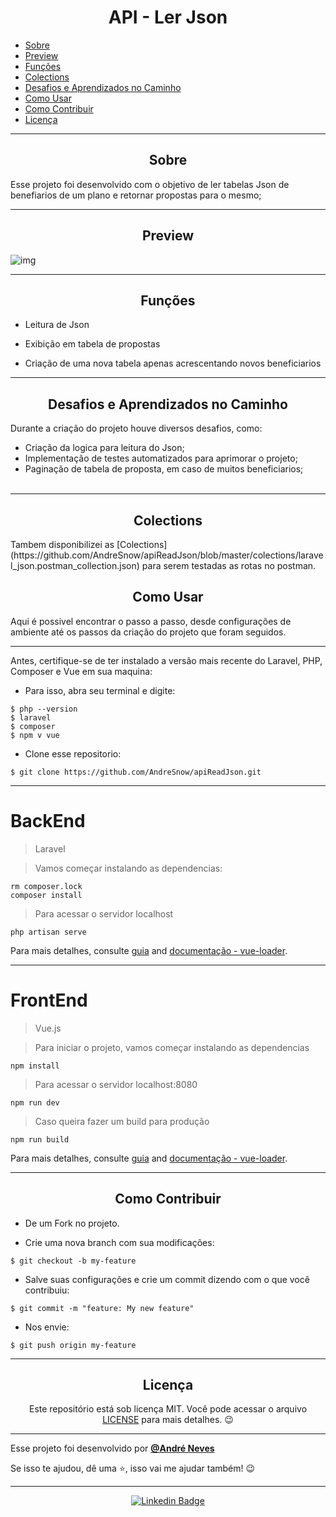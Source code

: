 <h1 align="center">API - Ler Json</h1>

   <p>
   
   - [Sobre](#sobre)
   - [Preview](#preview)
   - [Funções](#funções)
   - [Colections](#colections)
   - [Desafios e Aprendizados no Caminho](#desafios-e-aprendizados-no-caminho)
   - [Como Usar](#como-usar)
   - [Como Contribuir](#como-contribuir)
   - [Licença](#licença)

   </p>

---

<h2 align="center">Sobre</h2>

Esse projeto foi desenvolvido com o objetivo de ler tabelas Json de benefiarios de um plano e retornar propostas para o mesmo;

---

<h2 align="center">Preview</h2>

![img]()

---

<h2 align="center">Funções</h2>

   <p>
   
- Leitura de Json
- Exibição em tabela de propostas
- Criação de uma nova tabela apenas acrescentando novos beneficiarios
  
   </p>

---

<h2 align="center">Desafios e Aprendizados no Caminho</h2>

   <p>

   Durante a criação do projeto houve diversos desafios, como:
- Criação da logica para leitura do Json;
- Implementação de testes automatizados para aprimorar o projeto;
- Paginação de tabela de proposta, em caso de muitos beneficiarios;
    <br>
    <br>
   </p>

---
<h2 align="center">Colections</h2>
Tambem disponibilizei as [Colections](https://github.com/AndreSnow/apiReadJson/blob/master/colections/laravel_json.postman_collection.json) para serem testadas as rotas no postman.

<h2 align="center">Como Usar</h2>
Aqui é possivel encontrar o passo a passo, desde configurações de ambiente até os passos da criação do projeto que foram seguidos.

---

   Antes, certifique-se de ter instalado a versão mais recente do Laravel, PHP, Composer e Vue em sua maquina:
   - Para isso, abra seu terminal e digite:
   
   ```
   $ php --version
   $ laravel
   $ composer
   $ npm v vue
   ```
   
   - Clone esse repositorio:
   ```
   $ git clone https://github.com/AndreSnow/apiReadJson.git
   ```

---

# BackEnd

> Laravel


> Vamos começar instalando as dependencias:
``` 
rm composer.lock
composer install
``` 
> Para acessar o servidor localhost
``` 
php artisan serve
``` 

Para mais detalhes, consulte [guia](http://vuejs-templates.github.io/webpack/) and [documentação - vue-loader](http://vuejs.github.io/vue-loader).

---


# FrontEnd
> Vue.js


> Para iniciar o projeto, vamos começar instalando as dependencias
``` 
npm install
``` 
> Para acessar o servidor localhost:8080
``` 
npm run dev
``` 
> Caso queira fazer um build para produção
``` 
npm run build
``` 

Para mais detalhes, consulte [guia](http://vuejs-templates.github.io/webpack/) and [documentação - vue-loader](http://vuejs.github.io/vue-loader).

---

<h2 align="center">Como Contribuir</h2>

   - De um Fork no projeto. 

   - Crie uma nova branch com sua modificações:
   ```
   $ git checkout -b my-feature
   ```
   - Salve suas configurações e crie um commit dizendo com o que você contribuiu:
   ```
   $ git commit -m "feature: My new feature"
   ```

   - Nos envie:
   ```
   $ git push origin my-feature
   ```

---

<h2 align="center">Licença</h2>

<p align="center">
   Este repositório está sob licença MIT. Você pode acessar o arquivo <a href="https://github.com/AndreSnow/apiReadJson/blob/main/LICENSE">LICENSE</a> para mais detalhes. 😉
</p>

   ---

   Esse projeto foi desenvolvido por **[@André Neves](https://www.linkedin.com/in/andré-n-922181a6/)**
   
   Se isso te ajudou, dê uma ⭐, isso vai me ajudar também!
    😉

---

   <div align="center">

   [![Linkedin Badge](https://img.shields.io/badge/-Andre%20Neves-292929?style=flat-square&logo=Linkedin&logoColor=white&link=https://www.linkedin.com/in/andr%C3%A9-n-922181a6/)](https://www.linkedin.com/in/andré-n-922181a6/)

   </div>
